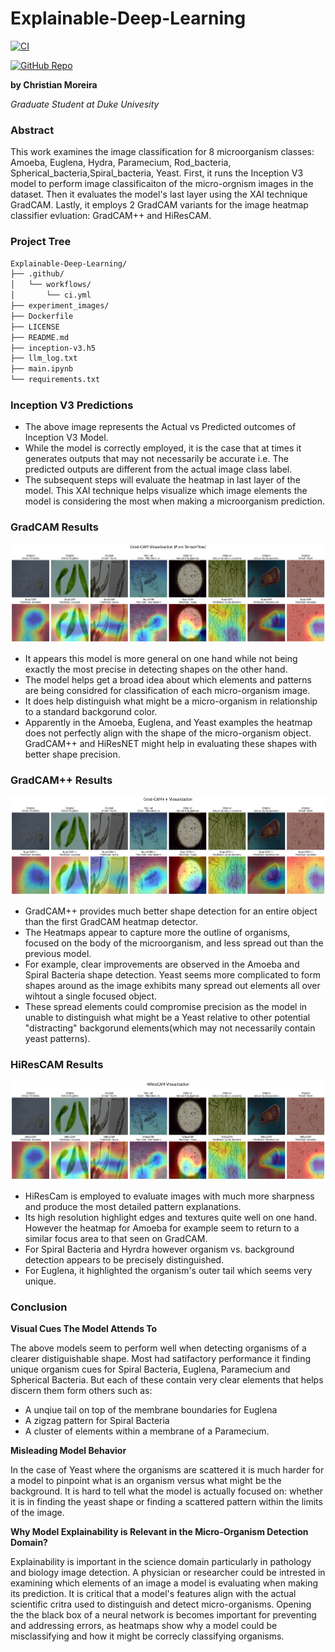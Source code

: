 # Explainable-Deep-Learning
[![CI](https://github.com/U1186204/Explainable-Deep-Learning/actions/workflows/ci.yml/badge.svg)](https://github.com/U1186204/Explainable-Deep-Learning/actions/workflows/ci.yml)

[![GitHub Repo](https://img.shields.io/badge/GitHub-Repo-black.svg?logo=github&style=for-the-badge)](https://github.com/U1186204/Explainable-Deep-Learning/tree/main)



**by Christian Moreira**

*Graduate Student at Duke Univesity*


### Abstract

This work examines the image classification for 8 microorganism classes: Amoeba, Euglena, Hydra, Paramecium, Rod_bacteria, Spherical_bacteria,Spiral_bacteria, Yeast. First, it runs the Inception V3 model to perform image classificaiton of the micro-orgnism images in the dataset. Then it evaluates the model's last layer using the XAI technique GradCAM. Lastly, it employs 2 GradCAM variants for the image heatmap classifier evluation: GradCAM++ and HiResCAM.


### Project Tree

```txt
Explainable-Deep-Learning/
├── .github/
│   └── workflows/
│       └── ci.yml
├── experiment_images/
├── Dockerfile
├── LICENSE
├── README.md
├── inception-v3.h5
├── llm_log.txt
├── main.ipynb
└── requirements.txt
```

### Inception V3 Predictions

- The above image represents the Actual vs Predicted outcomes of Inception V3 Model.
- While the model is correctly employed, it is the case that at times  it generates outputs that may not necessarily be accurate i.e. The predicted outputs are different from the actual image class label.
- The subsequent steps will evaluate the heatmap in last layer of the model. This XAI technique helps visualize which image elements the model is considering the most when making a microorganism prediction.


### GradCAM Results

![GradCAM Outputs](experiment_images/grad-cam-outputs.png)

- It appears this model is more general on one hand while not being exactly the most precise in detecting shapes on the other hand.
- The model helps get a broad idea about which elements and patterns are being considred for classification of each micro-organism image.
- It does help distinguish what might be a micro-organism in relationship to a standard backgorund color.
- Apparently in the Amoeba, Euglena, and Yeast examples the heatmap does not perfectly align with the shape of the micro-organism object. GradCAM++ and HiResNET might help in evaluating these shapes with better shape precision.


### GradCAM++ Results

![GradCAM++ Outputs](experiment_images/gradcam-plus-plus-outputs.png)

- GradCAM++ provides much better shape detection for an entire object than the first GradCAM heatmap detector.
- The Heatmaps appear to capture more the outline of organisms,  focused on the body of the microorganism, and less spread out than the previous model.
- For example, clear improvements are observed in the Amoeba and Spiral Bacteria shape detection. Yeast seems more complicated to form shapes around as the image exhibits many spread out elements all over wihtout a single focused object.
- These spread elements could compromise precision as the model in unable to distinguish what might be a Yeast relative to other potential "distracting" backgorund elements(which may not necessarily contain yeast patterns).



### HiResCAM Results

![HiResCAM Outputs](experiment_images/hirescam-outputs.png)

- HiResCam is employed to evaluate images with much more sharpness and produce the most detailed pattern explanations.
- Its high resolution highlight edges and textures quite well on one hand. However the heatmap for Amoeba for example seem to return to a similar focus area to that seen on GradCAM.
- For Spiral Bacteria and Hyrdra however organism vs. background detection appears to be precisely distinguished.
- For Euglena, it highlighted the organism's outer tail which seems very unique.


### Conclusion

**Visual Cues The Model Attends To**

The above models seem to perform well when detecting organisms of a clearer distiguishable shape. Most had satifactory performance it finding unique organism cues for Spiral Bacteria, Euglena, Paramecium and Spherical Bacteria. But each of these contain very clear elements that helps discern them form others such as:
- A unqiue tail on top of the membrane boundaries for Euglena
- A zigzag pattern for Spiral Bacteria
- A cluster of elements within a membrane of a Paramecium.

**Misleading Model Behavior**

In the case of Yeast where the organisms are scattered it is much harder for a model to pinpoint what is an organism versus what might be the background. It is hard to tell what the model is actually focused on: whether it is in finding the yeast shape or finding a scattered pattern within the limits of the image.  

**Why Model Explainability is Relevant in the Micro-Organism Detection Domain?**

Explainability is important in the science domain particularly in pathology and biology image detection. A physician or researcher could be intrested in examining which elements of an image a model is evaluating when making its prediction. It is critical that a model's features align with the actual scientific critra used to distinguish and detect micro-organisms. Opening the the black box of a neural network is becomes important for preventing and addressing errors, as heatmaps show why a model could be misclassifying and how it might be correcly classifying organisms.